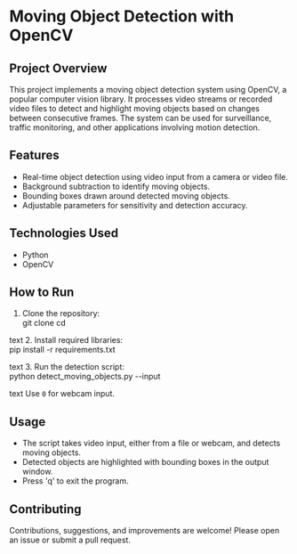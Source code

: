 # Moving Object Detection with OpenCV

## Project Overview  
This project implements a moving object detection system using OpenCV, a popular computer vision library. It processes video streams or recorded video files to detect and highlight moving objects based on changes between consecutive frames. The system can be used for surveillance, traffic monitoring, and other applications involving motion detection.

## Features  
- Real-time object detection using video input from a camera or video file.  
- Background subtraction to identify moving objects.  
- Bounding boxes drawn around detected moving objects.  
- Adjustable parameters for sensitivity and detection accuracy.

## Technologies Used  
- Python  
- OpenCV  

## How to Run  
1. Clone the repository:  
git clone <repository-url>
cd <repository-directory>

text
2. Install required libraries:  
pip install -r requirements.txt

text
3. Run the detection script:  
python detect_moving_objects.py --input <path-to-video-or-camera-index>

text
Use `0` for webcam input.

## Usage  
- The script takes video input, either from a file or webcam, and detects moving objects.  
- Detected objects are highlighted with bounding boxes in the output window.  
- Press 'q' to exit the program.


## Contributing  
Contributions, suggestions, and improvements are welcome! Please open an issue or submit a pull request.
